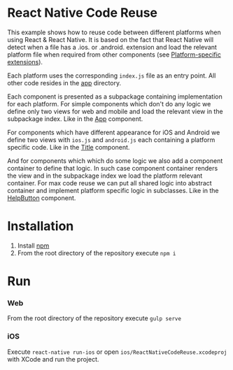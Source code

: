 React Native Code Reuse
=======================
This example shows how to reuse code between different platforms when using React & React Native. It is based on the fact that React Native will detect when a file has a .ios. or .android. extension and load the relevant platform file when required from other components (see [Platform-specific extensions](https://facebook.github.io/react-native/docs/platform-specific-code.html#platform-specific-extensions)).

Each platform uses the corresponding ```index.js``` file as an entry point. All other code resides in the [app](https://github.com/ihor/ReactNativeCodeReuseExample/tree/master/app) directory.
 
Each component is presented as a subpackage containing implementation for each platform. For simple components which don't do any logic we define only two views for web and mobile and load the relevant view in the subpackage index. Like in the [App](https://github.com/ihor/ReactNativeCodeReuseExample/tree/master/app/components/App) component.
 
 For components which have different appearance for iOS and Android we define two views with ```ios.js``` and ```android.js``` each containing a platform specific code. Like in the [Title](https://github.com/ihor/ReactNativeCodeReuseExample/tree/master/app/components/Title) component.
 
 And for components which which do some logic we also add a component container to define that logic. In such case component container renders the view and in the subpackage index we load the platform relevant container. For max code reuse we can put all shared logic into abstract container and implement platform specific logic in subclasses. Like in the [HelpButton](https://github.com/ihor/ReactNativeCodeReuseExample/tree/master/app/components/HelpButton) component.

Installation
============
1. Install [npm](https://www.npmjs.com/)
2. From the root directory of the repository execute ```npm i```

Run
===

### Web
From the root directory of the repository execute ```gulp serve```

### iOS
Execute ```react-native run-ios``` or open ```ios/ReactNativeCodeReuse.xcodeproj``` with XCode and run the project.